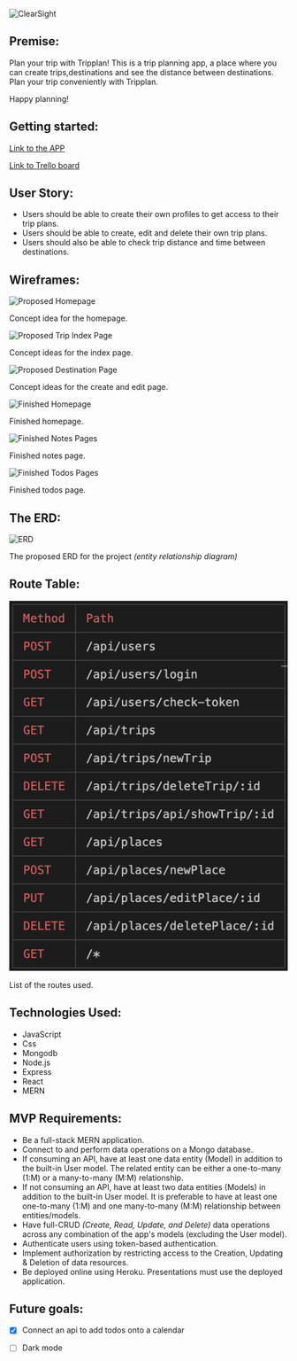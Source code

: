 
![ClearSight](./img/clearsight.png)


## Premise: 

Plan your trip with Tripplan!
This is a trip planning app, a place where you can create trips,destinations and see the distance between destinations. Plan your trip conveniently with Tripplan.
 
Happy planning!


## Getting started:
[Link to the APP](https://tripnote.herokuapp.com//)

[Link to Trello board](https://trello.com/b/5EkXJrqq/sei-59project-04)


## User Story:

- Users should be able to create their own profiles to get access to their trip plans.
- Users should be able to create, edit and delete their own trip plans.
- Users should also be able to check trip distance and time between destinations.


## Wireframes:
 
![Proposed Homepage](./img/proposed-homepage.png)

Concept idea for the homepage.

![Proposed Trip Index Page](./img/proposed-notes-pages.png)

Concept ideas for the index page.

![Proposed Destination Page](./img/proposed-todo-list-pages.png)

Concept ideas for the create and edit page.

![Finished Homepage](./img/final-homepage.png)

Finished homepage.

![Finished Notes Pages](./img/final-notes.png)

Finished notes page.

![Finished Todos Pages](./img/final-todos.png)

Finished todos page.

## The ERD: 

![ERD](./img/ERD.png)

The proposed ERD for the project *(entity relationship diagram)*


## Route Table:
 ![Route Table](./img/routes.png)
 
List of the routes used.

## Technologies Used:
- JavaScript
- Css
- Mongodb
- Node.js
- Express
- React
- MERN

## MVP Requirements:
- Be a full-stack MERN application.
- Connect to and perform data operations on a Mongo database.
- If consuming an API, have at least one data entity (Model) in addition to the built-in User model. The related entity can be either a one-to-many (1:M) or a many-to-many (M:M) relationship.
- If not consuming an API, have at least two data entities (Models) in addition to the built-in User model. It is preferable to have at least one one-to-many (1:M) and one many-to-many (M:M) relationship between entities/models.
- Have full-CRUD *(Create, Read, Update, and Delete)* data operations across any combination of the app's models (excluding the User model). 
- Authenticate users using token-based authentication.
- Implement authorization by restricting access to the Creation, Updating & Deletion of data resources.
- Be deployed online using Heroku. Presentations must use the deployed application.



## Future goals:
- [x] Connect an api to add todos onto a calendar
- [ ] Dark mode

